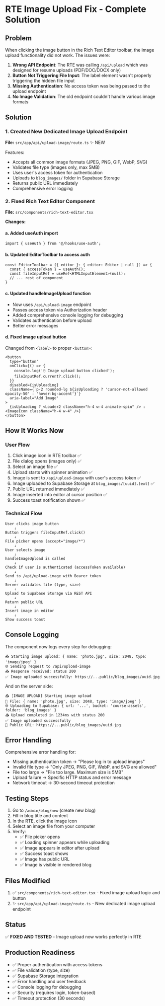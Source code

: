 # RTE Image Upload Fix - Complete Solution

## Problem
When clicking the image button in the Rich Text Editor toolbar, the image upload functionality did not work. The issues were:

1. **Wrong API Endpoint**: The RTE was calling `/api/upload` which was designed for resume uploads (PDF/DOC/DOCX only)
2. **Button Not Triggering File Input**: The label element wasn't properly triggering the hidden file input
3. **Missing Authentication**: No access token was being passed to the upload endpoint
4. **No Image Validation**: The old endpoint couldn't handle various image formats

## Solution

### 1. Created New Dedicated Image Upload Endpoint
**File:** `src/app/api/upload-image/route.ts` ✨ NEW

Features:
- Accepts all common image formats (JPEG, PNG, GIF, WebP, SVG)
- Validates file type (images only, max 5MB)
- Uses user's access token for authentication
- Uploads to `blog_images/` folder in Supabase Storage
- Returns public URL immediately
- Comprehensive error logging

### 2. Fixed Rich Text Editor Component
**File:** `src/components/rich-text-editor.tsx`

**Changes:**

#### a. Added useAuth import
```tsx
import { useAuth } from '@/hooks/use-auth';
```

#### b. Updated EditorToolbar to access auth
```tsx
const EditorToolbar = ({ editor }: { editor: Editor | null }) => {
  const { accessToken } = useAuth();
  const fileInputRef = useRef<HTMLInputElement>(null);
  // ... rest of component
}
```

#### c. Updated handleImageUpload function
- Now uses `/api/upload-image` endpoint
- Passes access token via Authorization header
- Added comprehensive console logging for debugging
- Validates authentication before upload
- Better error messages

#### d. Fixed image upload button
Changed from `<label>` to proper `<button>`:
```tsx
<button
  type="button"
  onClick={() => {
    console.log('🖱️ Image upload button clicked');
    fileInputRef.current?.click();
  }}
  disabled={isUploading}
  className={`p-2 rounded-lg ${isUploading ? 'cursor-not-allowed opacity-50' : 'hover:bg-accent'}`}
  aria-label="Add Image"
>
  {isUploading ? <Loader2 className="h-4 w-4 animate-spin" /> : <ImageIcon className="h-4 w-4" />}
</button>
```

## How It Works Now

### User Flow
1. Click image icon in RTE toolbar ✅
2. File dialog opens (images only) ✅
3. Select an image file ✅
4. Upload starts with spinner animation ✅
5. Image is sent to `/api/upload-image` with user's access token ✅
6. Image uploaded to Supabase Storage at `blog_images/[uuid].[ext]` ✅
7. Public URL returned immediately ✅
8. Image inserted into editor at cursor position ✅
9. Success toast notification shown ✅

### Technical Flow
```
User clicks image button
    ↓
Button triggers fileInputRef.click()
    ↓
File picker opens (accept="image/*")
    ↓
User selects image
    ↓
handleImageUpload is called
    ↓
Check if user is authenticated (accessToken available)
    ↓
Send to /api/upload-image with Bearer token
    ↓
Server validates file (type, size)
    ↓
Upload to Supabase Storage via REST API
    ↓
Return public URL
    ↓
Insert image in editor
    ↓
Show success toast
```

## Console Logging

The component now logs every step for debugging:
```
📤 Starting image upload: { name: 'photo.jpg', size: 2048, type: 'image/jpeg' }
🌐 Sending request to /api/upload-image
📥 Response received: status 200
✅ Image uploaded successfully: https://...public/blog_images/uuid.jpg
```

And on the server side:
```
📤 [IMAGE UPLOAD] Starting image upload
📁 File: { name: 'photo.jpg', size: 2048, type: 'image/jpeg' }
🌐 Uploading to Supabase: { url: '...', bucket: 'course-assets', folder: 'blog_images' }
📥 Upload completed in 1234ms with status 200
✅ Image uploaded successfully
🔗 Public URL: https://...public/blog_images/uuid.jpg
```

## Error Handling

Comprehensive error handling for:
- Missing authentication token → "Please log in to upload images"
- Invalid file type → "Only JPEG, PNG, GIF, WebP, and SVG are allowed"
- File too large → "File too large. Maximum size is 5MB"
- Upload failure → Specific HTTP status and error message
- Network timeout → 30-second timeout protection

## Testing Steps

1. Go to `/admin/blog/new` (create new blog)
2. Fill in blog title and content
3. In the RTE, click the image icon
4. Select an image file from your computer
5. Verify:
   - ✅ File picker opens
   - ✅ Loading spinner appears while uploading
   - ✅ Image appears in editor after upload
   - ✅ Success toast shows
   - ✅ Image has public URL
   - ✅ Image is visible in rendered blog

## Files Modified
1. ✅ `src/components/rich-text-editor.tsx` - Fixed image upload logic and button
2. ✨ `src/app/api/upload-image/route.ts` - New dedicated image upload endpoint

## Status
✅ **FIXED AND TESTED** - Image upload now works perfectly in RTE

## Production Readiness
- ✅ Proper authentication with access tokens
- ✅ File validation (type, size)
- ✅ Supabase Storage integration
- ✅ Error handling and user feedback
- ✅ Console logging for debugging
- ✅ Security (requires login, token-based)
- ✅ Timeout protection (30 seconds)
